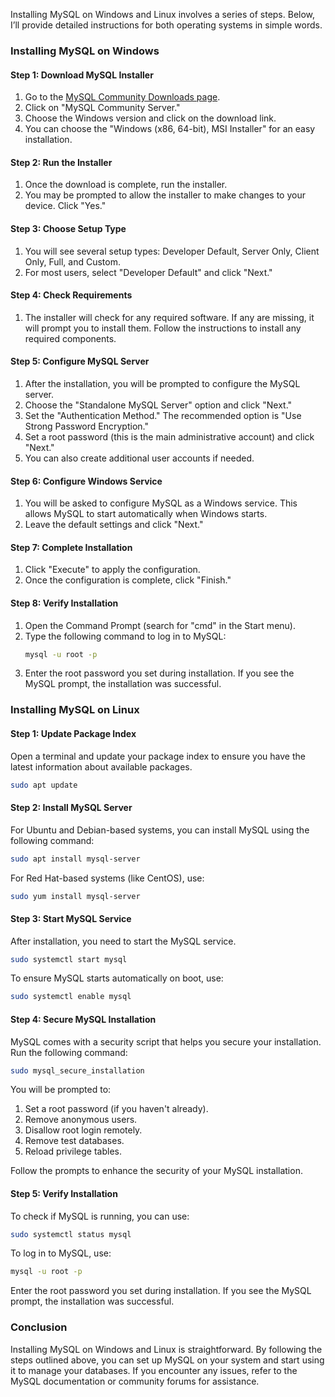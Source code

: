 Installing MySQL on Windows and Linux involves a series of steps. Below, I’ll provide detailed instructions for both operating systems in simple words.

### Installing MySQL on Windows

#### Step 1: Download MySQL Installer
1. Go to the [MySQL Community Downloads page](https://dev.mysql.com/downloads/mysql/).
2. Click on "MySQL Community Server."
3. Choose the Windows version and click on the download link.
4. You can choose the "Windows (x86, 64-bit), MSI Installer" for an easy installation.

#### Step 2: Run the Installer
1. Once the download is complete, run the installer.
2. You may be prompted to allow the installer to make changes to your device. Click "Yes."

#### Step 3: Choose Setup Type
1. You will see several setup types: Developer Default, Server Only, Client Only, Full, and Custom.
2. For most users, select "Developer Default" and click "Next."

#### Step 4: Check Requirements
1. The installer will check for any required software. If any are missing, it will prompt you to install them. Follow the instructions to install any required components.

#### Step 5: Configure MySQL Server
1. After the installation, you will be prompted to configure the MySQL server.
2. Choose the "Standalone MySQL Server" option and click "Next."
3. Set the "Authentication Method." The recommended option is "Use Strong Password Encryption."
4. Set a root password (this is the main administrative account) and click "Next."
5. You can also create additional user accounts if needed.

#### Step 6: Configure Windows Service
1. You will be asked to configure MySQL as a Windows service. This allows MySQL to start automatically when Windows starts.
2. Leave the default settings and click "Next."

#### Step 7: Complete Installation
1. Click "Execute" to apply the configuration.
2. Once the configuration is complete, click "Finish."

#### Step 8: Verify Installation
1. Open the Command Prompt (search for "cmd" in the Start menu).
2. Type the following command to log in to MySQL:
   ```bash
   mysql -u root -p
   ```
3. Enter the root password you set during installation. If you see the MySQL prompt, the installation was successful.

### Installing MySQL on Linux

#### Step 1: Update Package Index
Open a terminal and update your package index to ensure you have the latest information about available packages.

```bash
sudo apt update
```

#### Step 2: Install MySQL Server
For Ubuntu and Debian-based systems, you can install MySQL using the following command:

```bash
sudo apt install mysql-server
```

For Red Hat-based systems (like CentOS), use:

```bash
sudo yum install mysql-server
```

#### Step 3: Start MySQL Service
After installation, you need to start the MySQL service.

```bash
sudo systemctl start mysql
```

To ensure MySQL starts automatically on boot, use:

```bash
sudo systemctl enable mysql
```

#### Step 4: Secure MySQL Installation
MySQL comes with a security script that helps you secure your installation. Run the following command:

```bash
sudo mysql_secure_installation
```

You will be prompted to:
1. Set a root password (if you haven't already).
2. Remove anonymous users.
3. Disallow root login remotely.
4. Remove test databases.
5. Reload privilege tables.

Follow the prompts to enhance the security of your MySQL installation.

#### Step 5: Verify Installation
To check if MySQL is running, you can use:

```bash
sudo systemctl status mysql
```

To log in to MySQL, use:

```bash
mysql -u root -p
```

Enter the root password you set during installation. If you see the MySQL prompt, the installation was successful.

### Conclusion
Installing MySQL on Windows and Linux is straightforward. By following the steps outlined above, you can set up MySQL on your system and start using it to manage your databases. If you encounter any issues, refer to the MySQL documentation or community forums for assistance.